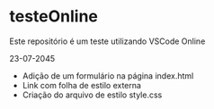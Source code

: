# testeOnline
Este repositório é um teste utilizando VSCode Online


23-07-2045
 - Adição de um formulário na página index.html
 - Link com folha de estilo externa
 - Criação do arquivo de estilo style.css